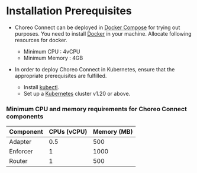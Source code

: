 # Installation Prerequisites

- Choreo Connect can be deployed in [Docker Compose](https://docs.docker.com/compose/) for trying out purposes. You need to install [Docker](https://docs.docker.com/get-docker/) in your machine.
  Allocate following resources for docker.
  - Minimum CPU : 4vCPU
  - Minimum Memory : 4GB


- In order to deploy Choreo Connect in Kubernetes, ensure that the appropriate prerequisites are fulfilled.

    - Install [kubectl](https://kubernetes.io/docs/tasks/tools/install-kubectl/).
    - Set up a [Kubernetes](https://Kubernetes.io/docs/setup/) cluster v1.20 or above.

### Minimum CPU and memory requirements for Choreo Connect components

| **Component** | **CPUs (vCPU)** | **Memory (MB)** |
|-----------|------------|------------|
| Adapter   | 0.5        | 500        |
| Enforcer  | 1          | 1000       |
| Router    | 1          | 500        |